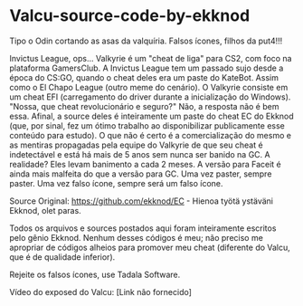 # Valcu-source-code-by-ekknod

Tipo o Odin cortando as asas da valquíria. Falsos ícones, filhos da put4!!!

Invictus League, ops... Valkyrie é um "cheat de liga" para CS2, com foco na plataforma GamersClub. A Invictus League tem um passado sujo desde a época do CS:GO, quando o cheat deles era um paste do KateBot. Assim como o El Chapo League (outro meme do cenário). O Valkyrie consiste em um cheat EFI (carregamento do driver durante a inicialização do Windows). "Nossa, que cheat revolucionário e seguro?" Não, a resposta não é bem essa. Afinal, a source deles é inteiramente um paste do cheat EC do Ekknod (que, por sinal, fez um ótimo trabalho ao disponibilizar publicamente esse conteúdo para estudo). O que não é certo é a comercialização do mesmo e as mentiras propagadas pela equipe do Valkyrie de que seu cheat é indetectável e está há mais de 5 anos sem nunca ser banido na GC. A realidade? Eles levam banimento a cada 2 meses. A versão para Faceit é ainda mais malfeita do que a versão para GC. Uma vez paster, sempre paster. Uma vez falso ícone, sempre será um falso ícone.

Source Original: https://github.com/ekknod/EC - Hienoa työtä ystäväni Ekknod, olet paras.

Todos os arquivos e sources postados aqui foram inteiramente escritos pelo gênio Ekknod. Nenhum desses códigos é meu; não preciso me apropriar de códigos alheios para promover meu cheat (diferente do Valcu, que é de qualidade inferior).

Rejeite os falsos ícones, use Tadala Software. 

Vídeo do exposed do Valcu: [Link não fornecido]

